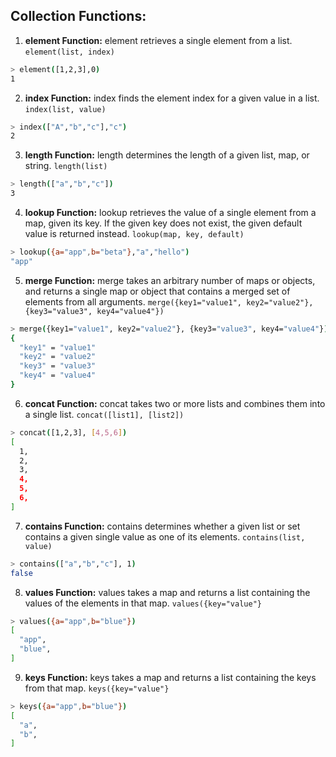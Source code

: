 ## Collection Functions:

1. **element Function:** element retrieves a single element from a list.
`element(list, index)`
```sh
> element([1,2,3],0)
1
```

2. **index Function:** index finds the element index for a given value in a list.
`index(list, value)`
```sh
> index(["A","b","c"],"c")
2
```

3. **length Function:** length determines the length of a given list, map, or string.
`length(list)`
```sh
> length(["a","b","c"])
3
```

4. **lookup Function:** lookup retrieves the value of a single element from a map, given its key. If the given key does not exist, the given default value is returned instead.
`lookup(map, key, default)`
```sh
> lookup({a="app",b="beta"},"a","hello")
"app"
```

5. **merge Function:** merge takes an arbitrary number of maps or objects, and returns a single map or object that contains a merged set of elements from all arguments.
`merge({key1="value1", key2="value2"}, {key3="value3", key4="value4"})`
```sh
> merge({key1="value1", key2="value2"}, {key3="value3", key4="value4"})
{
  "key1" = "value1"
  "key2" = "value2"
  "key3" = "value3"
  "key4" = "value4"
}
```

6. **concat Function:** concat takes two or more lists and combines them into a single list.
`concat([list1], [list2])`
```sh
> concat([1,2,3], [4,5,6])
[
  1,
  2,
  3,
  4,
  5,
  6,
]
```

7. **contains Function:** contains determines whether a given list or set contains a given single value as one of its elements.
`contains(list, value)`
```sh
> contains(["a","b","c"], 1)
false
```

8. **values Function:** values takes a map and returns a list containing the values of the elements in that map.
`values({key="value"}`
```sh
> values({a="app",b="blue"})
[
  "app",
  "blue",
]
```

9. **keys Function:** keys takes a map and returns a list containing the keys from that map.
`keys({key="value"}`
```sh
> keys({a="app",b="blue"})
[
  "a",
  "b",
]
```
